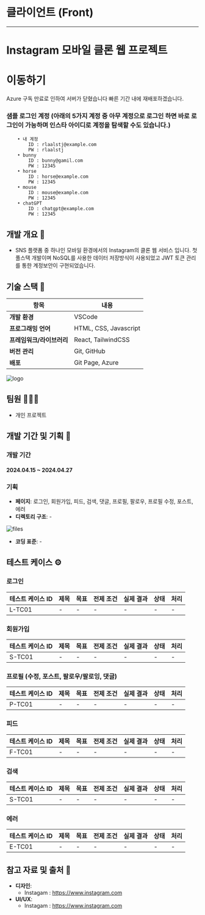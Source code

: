 # 클라이언트 (Front)
---------------------

# Instagram 모바일 클론 웹 프로젝트

# 이동하기
Azure 구독 만료로 인하여 서버가 닫혔습니다 빠른 기간 내에 재배포하겠습니다.

### 샘플 로그인 계정 (아래의 5가지 계정 중 아무 계정으로 로그인 하면 바로 로그인이 가능하며 인스타 아이디로 계정을 탐색할 수도 있습니다.)
        • 내 계정 
            ID : rlaalstj@example.com  
            PW : rlaalstj
        • bunny
            ID : bunny@gamil.com  
            PW : 12345
        • horse
            ID : horse@example.com
            PW : 12345
        • mouse
            ID : mouse@example.com
            PW : 12345  
        • chatGPT
            ID : chatgpt@example.com
            PW : 12345

## 개발 개요 📜
- SNS 플랫폼 중 하나인 모바일 환경에서의 Instagram의 클론 웹 서비스 입니다. 첫 풀스택 개발이며 NoSQL를 사용한 데이터 저장방식이 사용되었고 JWT 토큰 관리를 통한 계정보안이 구현되었습니다.

## 기술 스택 🔧
| 항목             | 내용                                         |
|------------------|--------------------------------------------|
| **개발 환경**    | VSCode                                      |
| **프로그래밍 언어** | HTML, CSS, Javascript                |
| **프레임워크/라이브러리** | React, TailwindCSS              |
| **버전 관리**    | Git, GitHub                                  |
| **배포** | Git Page, Azure                           |

![logo]()


## 팀원 🧑‍🤝‍🧑
- 개인 프로젝트

## 개발 기간 및 기획 📝

### 개발 기간 
#### 2024.04.15 ~ 2024.04.27

### 기획
- **페이지**: 로그인, 회원가입, 피드, 검색, 댓글, 프로필, 팔로우, 프로필 수정, 포스트, 에러
- **디렉토리 구조**: -
  
![files]()

- **코딩 표준**: -

## 테스트 케이스 ⚙️
### 로그인
| 테스트 케이스 ID  | 제목                         | 목표                                                   | 전제 조건                                    | 실제 결과                                                  | 상태         | 처리                                      |
|------------------|------------------------------|---------------------------------------------------------|---------------------------------------------|------------------------------------------------------------|--------------|-------------------------------------------|
| L-TC01           | -       | - | -  | -     | -      | -                                     |

### 회원가입
| 테스트 케이스 ID  | 제목                         | 목표                                                   | 전제 조건                                    | 실제 결과                                                  | 상태         | 처리                                      |
|------------------|------------------------------|---------------------------------------------------------|---------------------------------------------|------------------------------------------------------------|--------------|-------------------------------------------|
| S-TC01           | -       | - | -  | -     | -      | -                                     |

### 프로필 (수정, 포스트, 팔로우/팔로잉, 댓글)
| 테스트 케이스 ID  | 제목                         | 목표                                                   | 전제 조건                                    | 실제 결과                                                  | 상태         | 처리                                      |
|------------------|------------------------------|---------------------------------------------------------|---------------------------------------------|------------------------------------------------------------|--------------|-------------------------------------------|
| P-TC01           | -       | - | -  | -     | -      | -                                     |

### 피드
| 테스트 케이스 ID  | 제목                         | 목표                                                   | 전제 조건                                    | 실제 결과                                                  | 상태         | 처리                                      |
|------------------|------------------------------|---------------------------------------------------------|---------------------------------------------|------------------------------------------------------------|--------------|-------------------------------------------|
| F-TC01           | -       | - | -  | -     | -      | -                                     |

### 검색
| 테스트 케이스 ID  | 제목                         | 목표                                                   | 전제 조건                                    | 실제 결과                                                  | 상태         | 처리                                      |
|------------------|------------------------------|---------------------------------------------------------|---------------------------------------------|------------------------------------------------------------|--------------|-------------------------------------------|
| S-TC01           | -       | - | -  | -     | -      | -                                     |

### 에러
| 테스트 케이스 ID  | 제목                         | 목표                                                   | 전제 조건                                    | 실제 결과                                                  | 상태         | 처리                                      |
|------------------|------------------------------|---------------------------------------------------------|---------------------------------------------|------------------------------------------------------------|--------------|-------------------------------------------|
| E-TC01           | -       | - | -  | -     | -      | -                                     |



## 참고 자료 및 출처 📡
- **디자인**: 
  - Instagam : https://www.instagram.com
- **UI/UX**: 
  - Instagam : https://www.instagram.com
